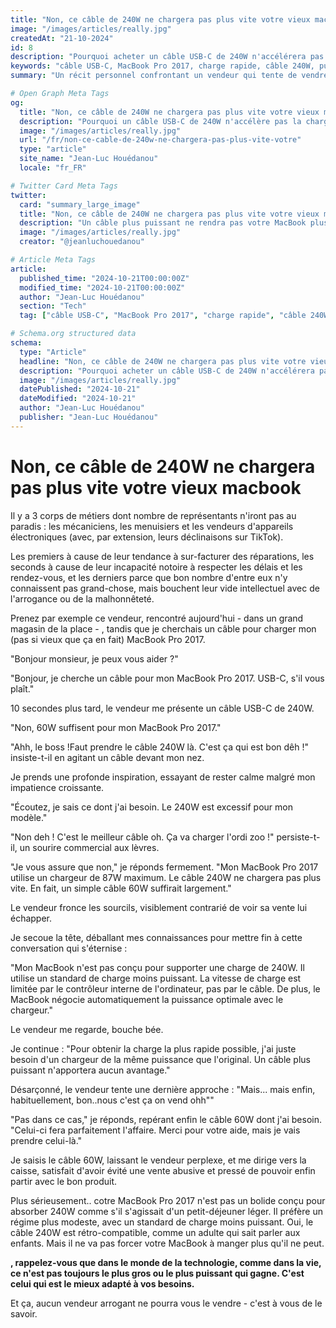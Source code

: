 ```yaml
---
title: "Non, ce câble de 240W ne chargera pas plus vite votre vieux macbook"
image: "/images/articles/really.jpg"
createdAt: "21-10-2024"
id: 8
description: "Pourquoi acheter un câble USB-C de 240W n'accélérera pas la charge de votre MacBook Pro 2017. Découvrez comment fonctionne réellement la charge des ordinateurs portables et évitez les conseils trompeurs des vendeurs."
keywords: "câble USB-C, MacBook Pro 2017, charge rapide, câble 240W, puissance de charge MacBook, USB Power Delivery, vendeurs électroniques, conseils tech, charge optimale MacBook, câble surdimensionné"
summary: "Un récit personnel confrontant un vendeur qui tente de vendre un câble USB-C de 240W pour un MacBook Pro 2017. L'article explique pourquoi un câble plus puissant ne charge pas plus rapidement un appareil dont le contrôleur interne limite la puissance de charge, et comment les consommateurs peuvent éviter ce type de vente abusive en comprenant les besoins réels de leurs appareils."

# Open Graph Meta Tags
og:
  title: "Non, ce câble de 240W ne chargera pas plus vite votre vieux macbook"
  description: "Pourquoi un câble USB-C de 240W n'accélère pas la charge d'un MacBook Pro 2017 ? Comprenez la réalité technique derrière la charge et évitez les pièges des vendeurs."
  image: "/images/articles/really.jpg"
  url: "/fr/non-ce-cable-de-240w-ne-chargera-pas-plus-vite-votre"
  type: "article"
  site_name: "Jean-Luc Houédanou"
  locale: "fr_FR"

# Twitter Card Meta Tags
twitter:
  card: "summary_large_image"
  title: "Non, ce câble de 240W ne chargera pas plus vite votre vieux macbook"
  description: "Un câble plus puissant ne rendra pas votre MacBook plus rapide à charger. Explications techniques et conseils pour éviter les achats inutiles."
  image: "/images/articles/really.jpg"
  creator: "@jeanluchouedanou"

# Article Meta Tags
article:
  published_time: "2024-10-21T00:00:00Z"
  modified_time: "2024-10-21T00:00:00Z"
  author: "Jean-Luc Houédanou"
  section: "Tech"
  tag: ["câble USB-C", "MacBook Pro 2017", "charge rapide", "câble 240W", "puissance de charge MacBook", "USB Power Delivery", "vendeurs électroniques", "conseils tech", "charge optimale MacBook", "câble surdimensionné"]

# Schema.org structured data
schema:
  type: "Article"
  headline: "Non, ce câble de 240W ne chargera pas plus vite votre vieux macbook"
  description: "Pourquoi acheter un câble USB-C de 240W n'accélérera pas la charge de votre MacBook Pro 2017. Découvrez comment fonctionne réellement la charge des ordinateurs portables et évitez les conseils trompeurs des vendeurs."
  image: "/images/articles/really.jpg"
  datePublished: "2024-10-21"
  dateModified: "2024-10-21"
  author: "Jean-Luc Houédanou"
  publisher: "Jean-Luc Houédanou"
---
```


# Non, ce câble de 240W ne chargera pas plus vite votre vieux macbook

Il y a 3 corps de métiers dont nombre de représentants n'iront pas au paradis : les mécaniciens, les menuisiers et les vendeurs d'appareils électroniques (avec, par extension, leurs déclinaisons sur TikTok).

Les premiers à cause de leur tendance à sur-facturer des réparations, les seconds à cause de leur incapacité notoire à respecter les délais et les rendez-vous, et les derniers parce que bon nombre d'entre eux n'y connaissent pas grand-chose, mais bouchent leur vide intellectuel avec de l'arrogance ou de la malhonnêteté.

Prenez par exemple ce vendeur, rencontré aujourd'hui - dans un grand magasin de la place - , tandis que je cherchais un câble pour charger mon (pas si vieux que ça en fait) MacBook Pro 2017.

"Bonjour monsieur, je peux vous aider ?"

"Bonjour, je cherche un câble pour mon MacBook Pro 2017. USB-C, s'il vous plaît."

10 secondes plus tard, le vendeur me présente un câble USB-C de 240W.

"Non, 60W suffisent pour mon MacBook Pro 2017."

"Ahh, le boss !Faut prendre le câble 240W là. C'est ça qui est bon dêh !" insiste-t-il en agitant un câble devant mon nez.

Je prends une profonde inspiration, essayant de rester calme malgré mon impatience croissante.

"Écoutez, je sais ce dont j'ai besoin. Le 240W est excessif pour mon modèle."

"Non deh ! C'est le meilleur câble oh. Ça va charger l'ordi zoo !" persiste-t-il, un sourire commercial aux lèvres.

"Je vous assure que non," je réponds fermement. "Mon MacBook Pro 2017 utilise un chargeur de 87W maximum. Le câble 240W ne chargera pas plus vite. En fait, un simple câble 60W suffirait largement."

Le vendeur fronce les sourcils, visiblement contrarié de voir sa vente lui échapper.

Je secoue la tête, déballant mes connaissances pour mettre fin à cette conversation qui s'éternise :

"Mon MacBook n'est pas conçu pour supporter une charge de 240W. Il utilise un standard de charge moins puissant. La vitesse de charge est limitée par le contrôleur interne de l'ordinateur, pas par le câble. De plus, le MacBook négocie automatiquement la puissance optimale avec le chargeur."

Le vendeur me regarde, bouche bée.

Je continue : "Pour obtenir la charge la plus rapide possible, j'ai juste besoin d'un chargeur de la même puissance que l'original. Un câble plus puissant n'apportera aucun avantage."

Désarçonné, le vendeur tente une dernière approche : "Mais... mais enfin, habituellement, bon..nous c'est ça on vend ohh""

"Pas dans ce cas," je réponds, repérant enfin le câble 60W dont j'ai besoin. "Celui-ci fera parfaitement l'affaire. Merci pour votre aide, mais je vais prendre celui-là."

Je saisis le câble 60W, laissant le vendeur perplexe, et me dirige vers la caisse, satisfait d'avoir évité une vente abusive et pressé de pouvoir enfin partir avec le bon produit.

Plus sérieusement.. cotre MacBook Pro 2017 n'est pas un bolide conçu pour absorber 240W comme s'il s'agissait d'un petit-déjeuner léger. Il préfère un régime plus modeste, avec un standard de charge moins puissant. Oui, le câble 240W est rétro-compatible, comme un adulte qui sait parler aux enfants. Mais il ne va pas forcer votre MacBook à manger plus qu'il ne peut.

**, rappelez-vous que dans le monde de la technologie, comme dans la vie, ce n'est pas toujours le plus gros ou le plus puissant qui gagne. C'est celui qui est le mieux adapté à vos besoins.**

Et ça, aucun vendeur arrogant ne pourra vous le vendre - c'est à vous de le savoir.
